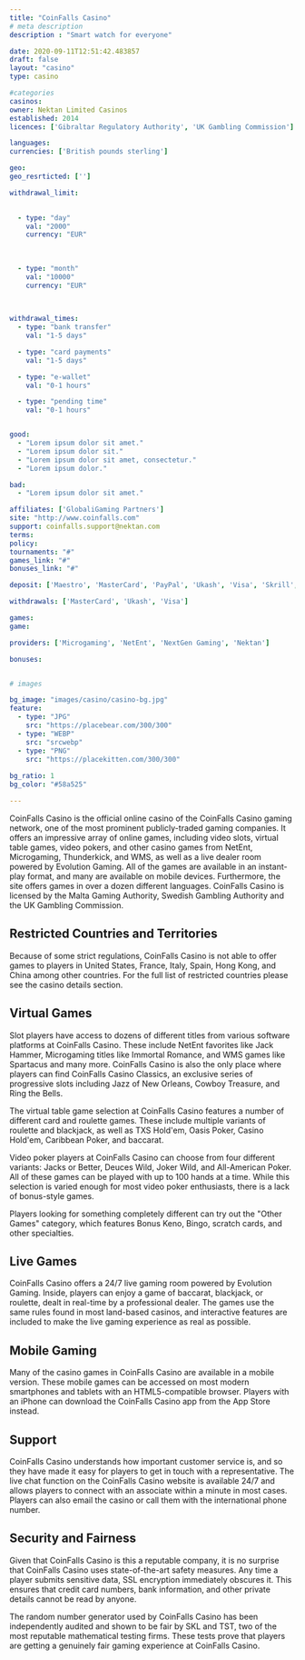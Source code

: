 ```yaml
---
title: "CoinFalls Casino"
# meta description
description : "Smart watch for everyone"

date: 2020-09-11T12:51:42.483857
draft: false
layout: "casino" 
type: casino

#categories
casinos: 
owner: Nektan Limited Casinos
established: 2014
licences: ['Gibraltar Regulatory Authority', 'UK Gambling Commission']

languages: 
currencies: ['British pounds sterling']

geo: 
geo_resrticted: ['']

withdrawal_limit:

  
  - type: "day"
    val: "2000"
    currency: "EUR"
  
  
  
  - type: "month"
    val: "10000"
    currency: "EUR"
  
  

withdrawal_times:
  - type: "bank transfer"
    val: "1-5 days"

  - type: "card payments"
    val: "1-5 days"

  - type: "e-wallet"
    val: "0-1 hours"

  - type: "pending time"
    val: "0-1 hours"


good:
  - "Lorem ipsum dolor sit amet."
  - "Lorem ipsum dolor sit."
  - "Lorem ipsum dolor sit amet, consectetur."
  - "Lorem ipsum dolor."

bad:
  - "Lorem ipsum dolor sit amet."

affiliates: ['GlobaliGaming Partners']
site: "http://www.coinfalls.com"
support: coinfalls.support@nektan.com
terms:
policy:
tournaments: "#"
games_link: "#"
bonuses_link: "#"

deposit: ['Maestro', 'MasterCard', 'PayPal', 'Ukash', 'Visa', 'Skrill', 'Mobile bill', 'Pay by Phone']

withdrawals: ['MasterCard', 'Ukash', 'Visa']

games: 
game:

providers: ['Microgaming', 'NetEnt', 'NextGen Gaming', 'Nektan']

bonuses:


# images

bg_image: "images/casino/casino-bg.jpg"  
feature:
  - type: "JPG" 
    src: "https://placebear.com/300/300"
  - type: "WEBP"
    src: "srcwebp"
  - type: "PNG"
    src: "https://placekitten.com/300/300"  
 
bg_ratio: 1 
bg_color: "#58a525"  

---
```


CoinFalls Casino is the official online casino of the CoinFalls Casino gaming network, one of the most prominent publicly-traded gaming companies. It offers an impressive array of online games, including video slots, virtual table games, video pokers, and other casino games from NetEnt, Microgaming, Thunderkick, and WMS, as well as a live dealer room powered by Evolution Gaming. All of the games are available in an instant-play format, and many are available on mobile devices. Furthermore, the site offers games in over a dozen different languages. CoinFalls Casino is licensed by the Malta Gaming Authority, Swedish Gambling Authority and the UK Gambling Commission.

## Restricted Countries and Territories
Because of some strict regulations, CoinFalls Casino is not able to offer games to players in United States, France, Italy, Spain, Hong Kong, and China among other countries. For the full list of restricted countries please see the casino details section.

## Virtual Games
Slot players have access to dozens of different titles from various software platforms at CoinFalls Casino. These include NetEnt favorites like Jack Hammer, Microgaming titles like Immortal Romance, and WMS games like Spartacus and many more. CoinFalls Casino is also the only place where players can find CoinFalls Casino Classics, an exclusive series of progressive slots including Jazz of New Orleans, Cowboy Treasure, and Ring the Bells.

The virtual table game selection at CoinFalls Casino features a number of different card and roulette games. These include multiple variants of roulette and blackjack, as well as TXS Hold'em, Oasis Poker, Casino Hold'em, Caribbean Poker, and baccarat.

Video poker players at CoinFalls Casino can choose from four different variants: Jacks or Better, Deuces Wild, Joker Wild, and All-American Poker. All of these games can be played with up to 100 hands at a time. While this selection is varied enough for most video poker enthusiasts, there is a lack of bonus-style games.

Players looking for something completely different can try out the "Other Games" category, which features Bonus Keno, Bingo, scratch cards, and other specialties.

## Live Games
CoinFalls Casino offers a 24/7 live gaming room powered by Evolution Gaming. Inside, players can enjoy a game of baccarat, blackjack, or roulette, dealt in real-time by a professional dealer. The games use the same rules found in most land-based casinos, and interactive features are included to make the live gaming experience as real as possible.

## Mobile Gaming
Many of the casino games in CoinFalls Casino are available in a mobile version. These mobile games can be accessed on most modern smartphones and tablets with an HTML5-compatible browser. Players with an iPhone can download the CoinFalls Casino app from the App Store instead.

## Support
CoinFalls Casino understands how important customer service is, and so they have made it easy for players to get in touch with a representative. The live chat function on the CoinFalls Casino website is available 24/7 and allows players to connect with an associate within a minute in most cases. Players can also email the casino or call them with the international phone number.

## Security and Fairness
Given that CoinFalls Casino is this a reputable company, it is no surprise that CoinFalls Casino uses state-of-the-art safety measures. Any time a player submits sensitive data, SSL encryption immediately obscures it. This ensures that credit card numbers, bank information, and other private details cannot be read by anyone.

The random number generator used by CoinFalls Casino has been independently audited and shown to be fair by SKL and TST, two of the most reputable mathematical testing firms. These tests prove that players are getting a genuinely fair gaming experience at CoinFalls Casino.